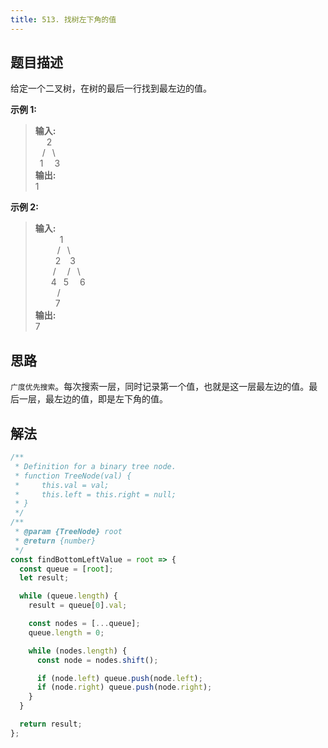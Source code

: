 ```yaml
---
title: 513. 找树左下角的值
---
```


## 题目描述

给定一个二叉树，在树的最后一行找到最左边的值。

**示例 1:**

> **输入:**  
> &ensp; &ensp;2  
> &ensp; /&ensp; \  
> &ensp;1&ensp;&ensp; 3  
> **输出:**  
> 1

**示例 2:**

> **输入:**  
> &ensp;&ensp;&ensp;&ensp;&ensp; 1  
> &ensp;&ensp;&ensp;&ensp;&ensp;/&ensp; \  
> &ensp;&ensp;&ensp;&ensp; 2 &ensp; 3  
> &ensp;&ensp;&ensp;&ensp;/&ensp;&ensp; /&ensp; \  
> &ensp;&ensp;&ensp; 4&ensp; 5 &ensp;&ensp;6  
> &ensp;&ensp;&ensp;&ensp;&ensp;/  
> &ensp;&ensp;&ensp;&ensp; 7  
> **输出:**  
> 7

## 思路

`广度优先搜索`。每次搜索一层，同时记录第一个值，也就是这一层最左边的值。最后一层，最左边的值，即是左下角的值。

## 解法

```js
/**
 * Definition for a binary tree node.
 * function TreeNode(val) {
 *     this.val = val;
 *     this.left = this.right = null;
 * }
 */
/**
 * @param {TreeNode} root
 * @return {number}
 */
const findBottomLeftValue = root => {
  const queue = [root];
  let result;

  while (queue.length) {
    result = queue[0].val;

    const nodes = [...queue];
    queue.length = 0;

    while (nodes.length) {
      const node = nodes.shift();

      if (node.left) queue.push(node.left);
      if (node.right) queue.push(node.right);
    }
  }

  return result;
};
```
